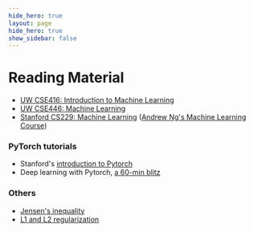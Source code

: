 ```yaml
---
hide_hero: true
layout: page
hide_hero: true
show_sidebar: false
---
```


# Reading Material

* [UW CSE416: Introduction to Machine Learning](https://courses.cs.washington.edu/courses/cse416/)<br>
* [UW CSE446: Machine Learning](https://courses.cs.washington.edu/courses/cse446/)<br>
* [Stanford CS229: Machine Learning](https://cs229.stanford.edu/) ([Andrew Ng's Machine Learning Course](https://www.youtube.com/playlist?list=PLLssT5z_DsK-h9vYZkQkYNWcItqhlRJLN))


### PyTorch tutorials
* Stanford's [introduction to Pytorch](https://cs230.stanford.edu/blog/pytorch/)
* Deep learning with Pytorch, [a 60-min blitz](https://pytorch.org/tutorials/beginner/deep_learning_60min_blitz.html)


### Others

* [Jensen's inequality](https://www.youtube.com/watch?v=u0_X2hX6DWE)
* [L1 and L2 regularization](https://towardsdatascience.com/visualizing-regularization-and-the-l1-and-l2-norms-d962aa769932)
